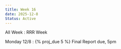 ```yaml
---
title: Week 16
date: 2025-12-8
Status: Active
---
```


All Week
: RRR Week

Monday 12/8 
: {% proj_due 5 %} Final Report due, 5pm